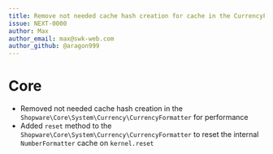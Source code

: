```yaml
---
title: Remove not needed cache hash creation for cache in the CurrencyFormatter and add cache reset
issue: NEXT-0000
author: Max
author_email: max@swk-web.com
author_github: @aragon999
---
```

# Core
* Removed not needed cache hash creation in the `Shopware\Core\System\Currency\CurrencyFormatter` for performance
* Added `reset` method to the `Shopware\Core\System\Currency\CurrencyFormatter` to reset the internal `NumberFormatter` cache on `kernel.reset`

